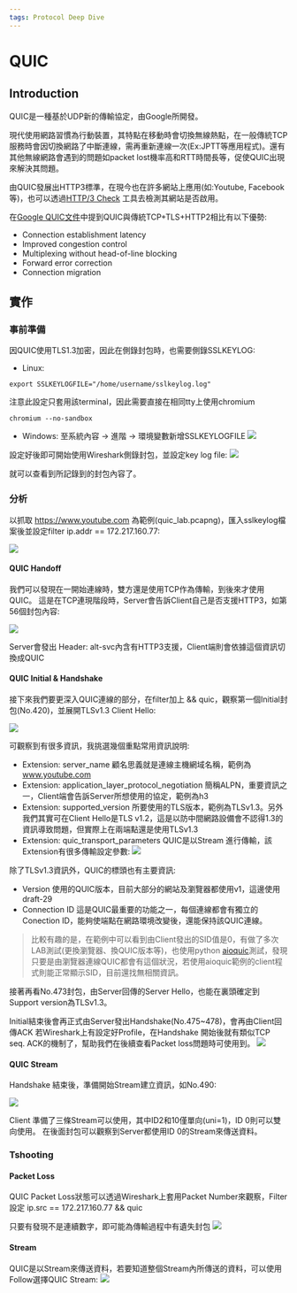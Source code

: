 ```yaml
---
tags: Protocol Deep Dive
---
```

# QUIC

## Introduction

QUIC是一種基於UDP新的傳輸協定，由Google所開發。

現代使用網路習慣為行動裝置，其特點在移動時會切換無線熱點，在一般傳統TCP服務時會因切換網路了中斷連線，需再重新連線一次(Ex:JPTT等應用程式)。還有其他無線網路會遇到的問題如packet lost機率高和RTT時間長等，促使QUIC出現來解決其問題。

由QUIC發展出HTTP3標準，在現今也在許多網站上應用(如:Youtube, Facebook等)，也可以透過[HTTP/3 Check](https://http3check.net/) 工具去檢測其網站是否啟用。


在[Google QUIC文件](https://docs.google.com/document/d/1gY9-YNDNAB1eip-RTPbqphgySwSNSDHLq9D5Bty4FSU/edit)中提到QUIC與傳統TCP+TLS+HTTP2相比有以下優勢:
* Connection establishment latency
* Improved congestion control
* Multiplexing without head-of-line blocking
* Forward error correction
* Connection migration



## 實作

### 事前準備

因QUIC使用TLS1.3加密，因此在側錄封包時，也需要側錄SSLKEYLOG:
* Linux:
```
export SSLKEYLOGFILE="/home/username/sslkeylog.log" 
```
注意此設定只套用該terminal，因此需要直接在相同tty上使用chromium
```
chromium --no-sandbox
```

* Windows:
至系統內容 -> 進階 -> 環境變數新增SSLKEYLOGFILE
![](https://i.imgur.com/2JVezgA.png)


設定好後即可開始使用Wireshark側錄封包，並設定key log file:
![](https://i.imgur.com/1TQ0U9o.png)

就可以查看到所記錄到的封包內容了。


### 分析

以抓取 https://www.youtube.com 為範例(quic_lab.pcapng)，匯入sslkeylog檔案後並設定filter ip.addr == 172.217.160.77:

![](https://i.imgur.com/dYqnCOh.png)

#### QUIC Handoff

我們可以發現在一開始連線時，雙方還是使用TCP作為傳輸，到後來才使用QUIC。
這是在TCP連現階段時，Server會告訴Client自己是否支援HTTP3，如第56個封包內容:

![](https://i.imgur.com/o0CUxBR.png)


Server會發出 Header: alt-svc內含有HTTP3支援，Client端則會依據這個資訊切換成QUIC 

#### QUIC Initial & Handshake


接下來我們要更深入QUIC連線的部分，在filter加上 && quic，觀察第一個Initial封包(No.420)，並展開TLSv1.3 Client Hello:

![](https://i.imgur.com/0XSebl3.png)


可觀察到有很多資訊，我挑選幾個重點常用資訊說明:
* Extension: server_name
顧名思義就是連線主機網域名稱，範例為 www.youtube.com
* Extension: application_layer_protocol_negotiation 
簡稱ALPN，重要資訊之一，Client端會告訴Server所想使用的協定，範例為h3
* Extension: supported_version
所要使用的TLS版本，範例為TLSv1.3。另外我們其實可在Client Hello是TLS v1.2，這是以防中間網路設備會不認得1.3的資訊導致問題，但實際上在兩端點還是使用TLSv1.3
* Extension: quic_transport_parameters
QUIC是以Stream 進行傳輸，該Extension有很多傳輸設定參數:
![](https://i.imgur.com/sxWXXO8.png)


除了TLSv1.3資訊外，QUIC的標頭也有主要資訊:
* Version
使用的QUIC版本，目前大部分的網站及瀏覽器都使用v1，這邊使用draft-29
* Connection ID
這是QUIC最重要的功能之一，每個連線都會有獨立的Conection ID，能夠使端點在網路環境改變後，還能保持該QUIC連線。

> 比較有趣的是，在範例中可以看到由Client發出的SID值是0，有做了多次LAB測試(更換瀏覽器、換QUIC版本等)，也使用python [aioquic](https://github.com/aiortc/aioquic)測試，發現只要是由瀏覽器連線QUIC都會有這個狀況，若使用aioquic範例的client程式則能正常顯示SID，目前還找無相關資訊。

接著再看No.473封包，由Server回傳的Server Hello，也能在裏頭確定到Support version為TLSv1.3。

Initial結束後會再正式由Server發出Handshake(No.475~478)，會再由Client回傳ACK
若Wireshark上有設定好Profile，在Handshake 開始後就有類似TCP seq. ACK的機制了，幫助我們在後續查看Packet loss問題時可使用到。
![](https://i.imgur.com/xTEwNKy.png)


#### QUIC Stream

Handshake 結束後，準備開始Stream建立資訊，如No.490:

![](https://i.imgur.com/od5kyrq.png)

Client 準備了三條Stream可以使用，其中ID2和10僅單向(uni=1)，ID 0則可以雙向使用。
在後面封包可以觀察到Server都使用ID 0的Stream來傳送資料。



### Tshooting

#### Packet Loss 
QUIC Packet Loss狀態可以透過Wireshark上套用Packet Number來觀察，Filter設定 ip.src == 172.217.160.77 && quic

只要有發現不是連續數字，即可能為傳輸過程中有遺失封包
![](https://i.imgur.com/YgnUUsv.png)

#### Stream

QUIC是以Stream來傳送資料，若要知道整個Stream內所傳送的資料，可以使用 Follow選擇QUIC Stream:
![](https://i.imgur.com/E8jEdMl.png)




